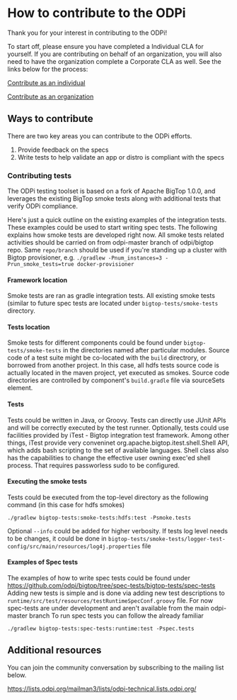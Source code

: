 # How to contribute to the ODPi

Thank you for your interest in contributing to the ODPi!

To start off, please ensure you have completed a Individual CLA for yourself. If you are contributing on behalf of an organization, you will also need to have the organization complete a Corporate CLA as well. See the links below for the process:

[Contribute as an individual](https://identity.linuxfoundation.org/node/142/individual-signup)

[Contribute as an organization](https://identity.linuxfoundation.org/node/142/organization-signup)

## Ways to contribute

There are two key areas you can contribute to the ODPi efforts.

1. Provide feedback on the specs
2. Write tests to help validate an app or distro is compliant with the specs

### Contributing tests

The ODPi testing toolset is based on a fork of Apache BigTop 1.0.0, and leverages the existing BigTop smoke tests along with additional tests that verify ODPi compliance.

Here's just a quick outline on the existing examples of the integration tests. These examples could be used to start writing spec tests. The following explains how smoke tests are developed right now. All smoke tests related activities should be carried on from odpi-master branch of odpi/bigtop repo. Same `repo/branch` should be used if you're standing up a cluster with Bigtop provisioner, e.g. `./gradlew -Pnum_instances=3 -Prun_smoke_tests=true docker-provisioner`

#### Framework location
Smoke tests are ran as gradle integration tests. All existing smoke tests (similar to future spec tests are located under `bigtop-tests/smoke-tests` directory.

#### Tests location

Smoke tests for different components could be found under `bigtop-tests/smoke-tests` in the directories named after particular modules. Source code of a test suite might be co-located with the `build` directrory, or borrowed from another project. In this case, all hdfs tests source code is actually located in the maven project, yet executed as smokes.
Source code directories are controlled by component's `build.gradle` file via sourceSets element.

#### Tests

Tests could be written in Java, or Groovy. Tests can directly use JUnit APIs and will be correctly executed by the test runner. Optionally, tests could use facilities provided by iTest - Bigtop integration test framework. Among other things, iTest provide very conveninet org.apache.bigtop.itest.shell.Shell API, which adds bash scripting to the set of available languages. Shell class also has the capabilities to change the effective user owning exec'ed shell process. That requires passworless sudo to be configured.

#### Executing the smoke tests

Tests could be executed from the top-level directory as the following command (in this case for hdfs smokes)
````
./gradlew bigtop-tests:smoke-tests:hdfs:test -Psmoke.tests
````
Optional `--info` could be added for higher verbosity.
If tests log level needs to be changes, it could be done in `bigtop-tests/smoke-tests/logger-test-config/src/main/resources/log4j.properties` file

#### Examples of Spec tests

The examples of how to write spec tests could be found under
https://github.com/odpi/bigtop/tree/spec-tests/bigtop-tests/spec-tests
Adding new tests is simple and is done via adding new test descriptions to 
`runtime/src/test/resources/testRuntimeSpecConf.groovy` file. For now spec-tests are under development and aren't available from the main odpi-master branch
To run spec tests you can follow the already familiar
````
./gradlew bigtop-tests:spec-tests:runtime:test -Pspec.tests
````

## Additional resources

You can join the community conversation by subscribing to the mailing list below.

https://lists.odpi.org/mailman3/lists/odpi-technical.lists.odpi.org/
